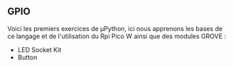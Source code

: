 ## GPIO

Voici les premiers exercices de µPython, ici nous apprenons les bases de ce langage et de l'utilisation du Rpi Pico W ainsi que des modules GROVE : 

- LED Socket Kit
- Button
